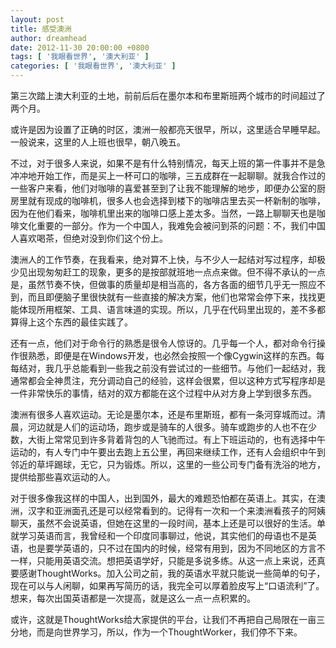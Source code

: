 ```yaml
---
layout: post
title: 感受澳洲
author: dreamhead
date: 2012-11-30 20:00:00 +0800
tags: [ '我眼看世界', '澳大利亚' ]
categories: [ '我眼看世界', '澳大利亚' ]
---
```


第三次踏上澳大利亚的土地，前前后后在墨尔本和布里斯班两个城市的时间超过了两个月。

或许是因为设置了正确的时区，澳洲一般都亮天很早，所以，这里适合早睡早起。一般说来，这里的人上班也很早，朝八晚五。

不过，对于很多人来说，如果不是有什么特别情况，每天上班的第一件事并不是急冲冲地开始工作，而是买上一杯可口的咖啡，三五成群在一起聊聊。就我合作过的一些客户来看，他们对咖啡的喜爱甚至到了让我不能理解的地步，即便办公室的厨房里就有现成的咖啡机，很多人也会选择到楼下的咖啡店里去买一杯新制的咖啡，因为在他们看来，咖啡机里出来的咖啡口感上差太多。当然，一路上聊聊天也是咖啡文化重要的一部分。作为一个中国人，我难免会被问到茶的问题：不，我们中国人喜欢喝茶，但绝对没到你们这个份上。

澳洲人的工作节奏，在我看来，绝对算不上快，与不少人一起结对写过程序，却极少见出现匆匆赶工的现象，更多的是按部就班地一点点来做。但不得不承认的一点是，虽然节奏不快，但做事的质量却是相当高的，各方各面的细节几乎无一照应不到，而且即便脑子里很快就有一些直接的解决方案，他们也常常会停下来，找找更能体现所用框架、工具、语言味道的实现。所以，几乎在代码里出现的，差不多都算得上这个东西的最佳实践了。

还有一点，他们对于命令行的熟悉是很令人惊讶的。几乎每一个人，都对命令行操作很熟悉，即便是在Windows开发，也必然会按照一个像Cygwin这样的东西。每每结对，我几乎总能看到一些我之前没有尝试过的一些细节。与他们一起结对，我通常都会全神贯注，充分调动自己的经验，这样会很累，但以这种方式写程序却是一件非常快乐的事情，结对的双方都能在这个过程中从对方身上学到很多东西。

澳洲有很多人喜欢运动。无论是墨尔本，还是布里斯班，都有一条河穿城而过。清晨，河边就是人们的运动场，跑步或是骑车的人很多。骑车或跑步的人也不在少数，大街上常常见到许多背着背包的人飞驰而过。有上下班运动的，也有选择中午运动的，有人专门中午要出去跑上五公里，再回来继续工作，还有人会组织中午到邻近的草坪踢球，无它，只为锻炼。所以，这里的一些公司专门备有洗浴的地方，提供给那些喜欢运动的人。

对于很多像我这样的中国人，出到国外，最大的难题恐怕都在英语上。其实，在澳洲，汉字和亚洲面孔还是可以经常看到的。记得有一次和一个来澳洲看孩子的阿姨聊天，虽然不会说英语，但她在这里的一段时间，基本上还是可以很好的生活。单就学习英语而言，我曾经和一个印度同事聊过，他说，其实他们的母语也不是英语，也是要学英语的，只不过在国内的时候，经常有用到，因为不同地区的方言不一样，只能用英语交流。想把英语学好，只能是多说多练。从这一点上来说，还真要感谢ThoughtWorks。加入公司之前，我的英语水平就只能说一些简单的句子，现在可以与人闲聊，如果再写简历的话，我完全可以厚着脸皮写上“口语流利”了。想来，每次出国英语都是一次提高，就是这么一点一点积累的。

或许，这就是ThoughtWorks给大家提供的平台，让我们不再把自己局限在一亩三分地，而是向世界学习，所以，作为一个ThoughtWorker，我们停不下来。


